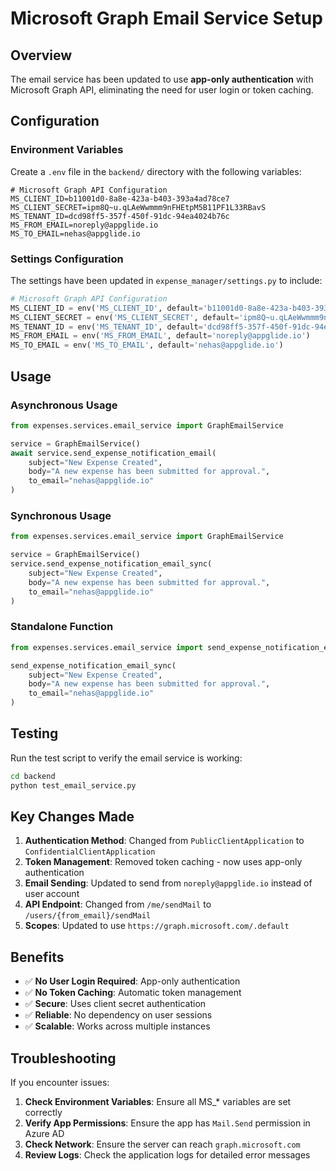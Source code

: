 # Microsoft Graph Email Service Setup

## Overview
The email service has been updated to use **app-only authentication** with Microsoft Graph API, eliminating the need for user login or token caching.

## Configuration

### Environment Variables
Create a `.env` file in the `backend/` directory with the following variables:

```env
# Microsoft Graph API Configuration
MS_CLIENT_ID=b11001d0-8a8e-423a-b403-393a4ad78ce7
MS_CLIENT_SECRET=ipm8Q~u.qLAeWwmmm9nFHEtpM5B11PF1L33RBavS
MS_TENANT_ID=dcd98ff5-357f-450f-91dc-94ea4024b76c
MS_FROM_EMAIL=noreply@appglide.io
MS_TO_EMAIL=nehas@appglide.io
```

### Settings Configuration
The settings have been updated in `expense_manager/settings.py` to include:

```python
# Microsoft Graph API Configuration
MS_CLIENT_ID = env('MS_CLIENT_ID', default='b11001d0-8a8e-423a-b403-393a4ad78ce7')
MS_CLIENT_SECRET = env('MS_CLIENT_SECRET', default='ipm8Q~u.qLAeWwmmm9nFHEtpM5B11PF1L33RBavS')
MS_TENANT_ID = env('MS_TENANT_ID', default='dcd98ff5-357f-450f-91dc-94ea4024b76c')
MS_FROM_EMAIL = env('MS_FROM_EMAIL', default='noreply@appglide.io')
MS_TO_EMAIL = env('MS_TO_EMAIL', default='nehas@appglide.io')
```

## Usage

### Asynchronous Usage
```python
from expenses.services.email_service import GraphEmailService

service = GraphEmailService()
await service.send_expense_notification_email(
    subject="New Expense Created",
    body="A new expense has been submitted for approval.",
    to_email="nehas@appglide.io"
)
```

### Synchronous Usage
```python
from expenses.services.email_service import GraphEmailService

service = GraphEmailService()
service.send_expense_notification_email_sync(
    subject="New Expense Created",
    body="A new expense has been submitted for approval.",
    to_email="nehas@appglide.io"
)
```

### Standalone Function
```python
from expenses.services.email_service import send_expense_notification_email_sync

send_expense_notification_email_sync(
    subject="New Expense Created",
    body="A new expense has been submitted for approval.",
    to_email="nehas@appglide.io"
)
```

## Testing

Run the test script to verify the email service is working:

```bash
cd backend
python test_email_service.py
```

## Key Changes Made

1. **Authentication Method**: Changed from `PublicClientApplication` to `ConfidentialClientApplication`
2. **Token Management**: Removed token caching - now uses app-only authentication
3. **Email Sending**: Updated to send from `noreply@appglide.io` instead of user account
4. **API Endpoint**: Changed from `/me/sendMail` to `/users/{from_email}/sendMail`
5. **Scopes**: Updated to use `https://graph.microsoft.com/.default`

## Benefits

- ✅ **No User Login Required**: App-only authentication
- ✅ **No Token Caching**: Automatic token management
- ✅ **Secure**: Uses client secret authentication
- ✅ **Reliable**: No dependency on user sessions
- ✅ **Scalable**: Works across multiple instances

## Troubleshooting

If you encounter issues:

1. **Check Environment Variables**: Ensure all MS_* variables are set correctly
2. **Verify App Permissions**: Ensure the app has `Mail.Send` permission in Azure AD
3. **Check Network**: Ensure the server can reach `graph.microsoft.com`
4. **Review Logs**: Check the application logs for detailed error messages 
